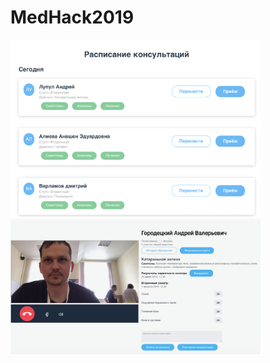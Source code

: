 # MedHack2019


<img src="screen-schedule.png" alt="" width="400"><img src="screen-call.png" alt="" width="400">
